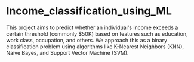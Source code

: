 # Income_classification_using_ML
This project aims to predict whether an individual's income exceeds a certain threshold (commonly $50K) based on features such as education, work class, occupation, and others. We approach this as a binary classification problem using algorithms like K-Nearest Neighbors (KNN), Naive Bayes, and Support Vector Machine (SVM).

